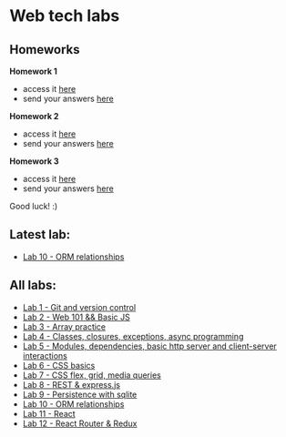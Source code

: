 # Web tech labs

## Homeworks
**Homework 1** 
- access it [here](https://github.com/ioanaandreeab/webtech_labs_2022/tree/main/homework-1)
- send your answers [here](https://forms.gle/PPt8FRFWfwoZWkCm7)

**Homework 2** 
- access it [here](https://github.com/ioanaandreeab/webtech_labs_2022/tree/main/homework-2)
- send your answers [here](https://forms.gle/686d7K6VJKvyRtXTA)

**Homework 3** 
- access it [here](https://github.com/ioanaandreeab/webtech_labs_2022/tree/main/homework-3)
- send your answers [here](https://forms.gle/ayjKaCGZVgf4MKfMA)

Good luck! :)

## Latest lab:
- [Lab 10 - ORM relationships](https://github.com/ioanaandreeab/webtech_labs_2022/tree/main/lab10)

## All labs:
- [Lab 1 - Git and version control](https://github.com/ioanaandreeab/webtech_labs_2022/tree/main/lab1)
- [Lab 2 - Web 101 && Basic JS](https://github.com/ioanaandreeab/webtech_labs_2022/tree/main/lab2)
- [Lab 3 - Array practice](https://github.com/ioanaandreeab/webtech_labs_2022/tree/main/lab3)
- [Lab 4 - Classes, closures, exceptions, async programming](https://github.com/ioanaandreeab/webtech_labs_2022/tree/main/lab4)
- [Lab 5 - Modules, dependencies, basic http server and client-server interactions](https://github.com/ioanaandreeab/webtech_labs_2022/tree/main/lab5)
- [Lab 6 - CSS basics](https://github.com/ioanaandreeab/webtech_labs_2022/tree/main/lab6)
- [Lab 7 - CSS flex, grid, media queries](https://github.com/ioanaandreeab/webtech_labs_2022/tree/main/lab7)
- [Lab 8 - REST & express.js](https://github.com/ioanaandreeab/webtech_labs_2022/tree/main/lab8)
- [Lab 9 - Persistence with sqlite](https://github.com/ioanaandreeab/webtech_labs_2022/tree/main/lab9)
- [Lab 10 - ORM relationships](https://github.com/ioanaandreeab/webtech_labs_2022/tree/main/lab10)
- [Lab 11 - React](https://github.com/ioanaandreeab/webtech_labs_2022/tree/main/lab11)
- [Lab 12 - React Router & Redux](https://github.com/ioanaandreeab/webtech_labs_2022/tree/main/lab12)